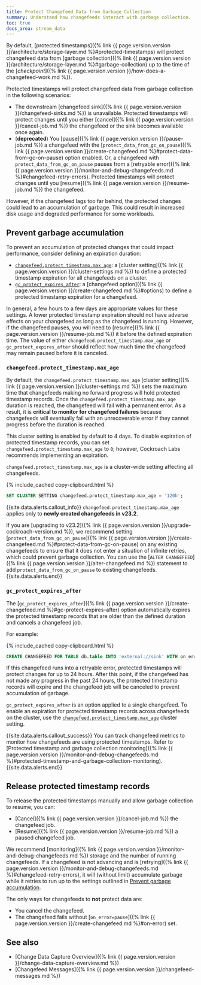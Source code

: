 ```yaml
---
title: Protect Changefeed Data from Garbage Collection
summary: Understand how changefeeds interact with garbage collection.
toc: true
docs_area: stream_data
---
```


By default, [protected timestamps]({% link {{ page.version.version }}/architecture/storage-layer.md %}#protected-timestamps) will protect changefeed data from [garbage collection]({% link {{ page.version.version }}/architecture/storage-layer.md %}#garbage-collection) up to the time of the [_checkpoint_]({% link {{ page.version.version }}/how-does-a-changefeed-work.md %}).

Protected timestamps will protect changefeed data from garbage collection in the following scenarios:

- The downstream [changefeed sink]({% link {{ page.version.version }}/changefeed-sinks.md %}) is unavailable. Protected timestamps will protect changes until you either [cancel]({% link {{ page.version.version }}/cancel-job.md %}) the changefeed or the sink becomes available once again.
- (**deprecated**) You [pause]({% link {{ page.version.version }}/pause-job.md %}) a changefeed with the [`protect_data_from_gc_on_pause`]({% link {{ page.version.version }}/create-changefeed.md %}#protect-data-from-gc-on-pause) option enabled. Or, a changefeed with `protect_data_from_gc_on_pause` pauses from a [retryable error]({% link {{ page.version.version }}/monitor-and-debug-changefeeds.md %}#changefeed-retry-errors). Protected timestamps will protect changes until you [resume]({% link {{ page.version.version }}/resume-job.md %}) the changefeed.

However, if the changefeed lags too far behind, the protected changes could lead to an accumulation of garbage. This could result in increased disk usage and degraded performance for some workloads.

## Prevent garbage accumulation

To prevent an accumulation of protected changes that could impact performance, consider defining an expiration duration:

- [`changefeed.protect_timestamp.max_age`](#changefeed-protect_timestamp-max_age): a [cluster setting]({% link {{ page.version.version }}/cluster-settings.md %}) to define a protected timestamp expiration for all changefeeds on a cluster.
- [`gc_protect_expires_after`](#gc_protect_expires_after): a [changefeed option]({% link {{ page.version.version }}/create-changefeed.md %}#options) to define a protected timestamp expiration for a changefeed.

In general, a few hours to a few days are appropriate values for these settings. A lower protected timestamp expiration should not have adverse effects on your changefeed as long as the changefeed is running. However, if the changefeed pauses, you will need to [resume]({% link {{ page.version.version }}/resume-job.md %}) it before the defined expiration time. The value of either `changefeed.protect_timestamp.max_age` or `gc_protect_expires_after` should reflect how much time the changefeed may remain paused before it is canceled.

### `changefeed.protect_timestamp.max_age`

By default, the `changefeed.protect_timestamp.max_age` [cluster setting]({% link {{ page.version.version }}/cluster-settings.md %}) sets the maximum time that changefeeds making no forward progress will hold protected timestamp records. Once the `changefeed.protect_timestamp.max_age` duration is reached, the changefeed will fail with a permanent error. As a result, it is **critical to monitor for changefeed failures** because changefeeds will eventually fail with an unrecoverable error if they cannot progress before the duration is reached.

This cluster setting is enabled by default to 4 days. To disable expiration of protected timestamp records, you can set `changefeed.protect_timestamp.max_age` to `0`; however, Cockroach Labs recommends implementing an expiration.

`changefeed.protect_timestamp.max_age` is a cluster-wide setting affecting all changefeeds.

{% include_cached copy-clipboard.html %}
~~~ sql
SET CLUSTER SETTING changefeed.protect_timestamp.max_age = '120h';
~~~

{{site.data.alerts.callout_info}}
`changefeed.protect_timestamp.max_age` applies only to **newly created changefeeds in v23.2**.

If you are [upgrading to v23.2]({% link {{ page.version.version }}/upgrade-cockroach-version.md %}), we recommend setting [`protect_data_from_gc_on_pause`]({% link {{ page.version.version }}/create-changefeed.md %}#protect-data-from-gc-on-pause) on any existing changefeeds to ensure that it does not enter a situation of infinite retries, which could prevent garbage collection. You can use the [`ALTER CHANGEFEED`]({% link {{ page.version.version }}/alter-changefeed.md %}) statement to add `protect_data_from_gc_on_pause` to existing changefeeds.
{{site.data.alerts.end}}

### `gc_protect_expires_after`

The [`gc_protect_expires_after`]({% link {{ page.version.version }}/create-changefeed.md %}#gc-protect-expires-after) option automatically expires the protected timestamp records that are older than the defined duration and cancels a changefeed job.

For example:

{% include_cached copy-clipboard.html %}
~~~ sql
CREATE CHANGEFEED FOR TABLE db.table INTO 'external://sink' WITH on_error='pause', gc_protect_expires_after='24h';
~~~

If this changefeed runs into a retryable error, protected timestamps will protect changes for up to 24 hours. After this point, if the changefeed has not made any progress in the past 24 hours, the protected timestamp records will expire and the changefeed job will be canceled to prevent accumulation of garbage.

`gc_protect_expires_after` is an option applied to a single changefeed. To enable an expiration for protected timestamp records across changefeeds on the cluster, use the [`changefeed.protect_timestamp.max_age`](#changefeed-protect_timestamp-max_age) cluster setting.

{{site.data.alerts.callout_success}}
You can track changefeed metrics to monitor how changefeeds are using protected timestamps. Refer to [Protected timestamp and garbage collection monitoring]({% link {{ page.version.version }}/monitor-and-debug-changefeeds.md %}#protected-timestamp-and-garbage-collection-monitoring).
{{site.data.alerts.end}}

## Release protected timestamp records

To release the protected timestamps manually and allow garbage collection to resume, you can:

- [Cancel]({% link {{ page.version.version }}/cancel-job.md %}) the changefeed job.
- [Resume]({% link {{ page.version.version }}/resume-job.md %}) a paused changefeed job.

We recommend [monitoring]({% link {{ page.version.version }}/monitor-and-debug-changefeeds.md %}) storage and the number of running changefeeds. If a changefeed is not advancing and is [retrying]({% link {{ page.version.version }}/monitor-and-debug-changefeeds.md %}#changefeed-retry-errors), it will (without limit) accumulate garbage while it retries to run up to the settings outlined in [Prevent garbage accumulation](#prevent-garbage-accumulation).

The only ways for changefeeds to **not** protect data are:

- You cancel the changefeed.
- The changefeed fails without [`on_error=pause`]({% link {{ page.version.version }}/create-changefeed.md %}#on-error) set.

## See also

- [Change Data Capture Overview]({% link {{ page.version.version }}/change-data-capture-overview.md %})
- [Changefeed Messages]({% link {{ page.version.version }}/changefeed-messages.md %})
